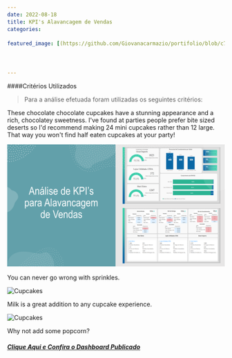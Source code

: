 ```yaml
---
date: 2022-08-18
title: KPI's Alavancagem de Vendas
categories:

featured_image: [(https://github.com/Giovanacarmazio/portifolio/blob/c715e51cb3a7bb9f178404060725d2f404ff85b6/images/An%C3%A1lise%20de%20KPI%E2%80%99s%20para%20Alavancagem%20de%20Vendas.png)]



---
```

####Critérios Utilizados 

> Para a análise efetuada foram utilizadas os seguintes critérios:


These chocolate chocolate cupcakes have a stunning appearance and a rich, chocolatey sweetness. I've found at parties people prefer bite sized deserts so I'd recommend making 24 mini cupcakes rather than 12 large. That way you won't find half eaten cupcakes at your party!

![img](https://github.com/Giovanacarmazio/portifolio/blob/c715e51cb3a7bb9f178404060725d2f404ff85b6/images/An%C3%A1lise%20de%20KPI%E2%80%99s%20para%20Alavancagem%20de%20Vendas.png)

You can never go wrong with sprinkles.

![Cupcakes](https://images.unsplash.com/photo-1420730614543-e39f93134b0d?w=1560&h=940&fit=crop)

Milk is a great addition to any cupcake experience.

![Cupcakes](https://images.unsplash.com/photo-1457508252818-162dc1934c2f?w=1560&h=940&fit=crop)

Why not add some popcorn?

##### [Clique Aqui e Confira o Dashboard Publicado](https://app.powerbi.com/view?r=eyJrIjoiN2FkYjI4YzgtMmZmYS00ZjFjLTgyMDQtODBmZjFjZGFmMTViIiwidCI6ImU5YzYxMzhlLTQyZmUtNGM3MS1iMWFkLTc1ZjA1NTdiOWI0NSJ9&pageName=ReportSection)

